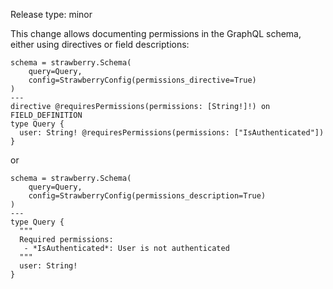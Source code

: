 Release type: minor

This change allows documenting permissions in the GraphQL schema, either using directives or field descriptions:

```python+graphql
schema = strawberry.Schema(
    query=Query,
    config=StrawberryConfig(permissions_directive=True)
)
---
directive @requiresPermissions(permissions: [String!]!) on FIELD_DEFINITION
type Query {
  user: String! @requiresPermissions(permissions: ["IsAuthenticated"])
}
```

or

```python+graphql
schema = strawberry.Schema(
    query=Query,
    config=StrawberryConfig(permissions_description=True)
)
---
type Query {
  """
  Required permissions:
   - *IsAuthenticated*: User is not authenticated
  """
  user: String!
}
```
